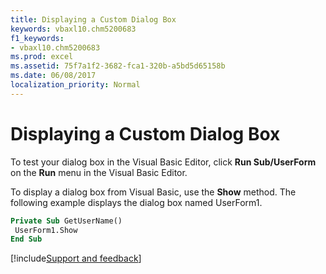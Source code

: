 ```yaml
---
title: Displaying a Custom Dialog Box
keywords: vbaxl10.chm5200683
f1_keywords:
- vbaxl10.chm5200683
ms.prod: excel
ms.assetid: 75f7a1f2-3682-fca1-320b-a5bd5d65158b
ms.date: 06/08/2017
localization_priority: Normal
---
```



# Displaying a Custom Dialog Box

To test your dialog box in the Visual Basic Editor, click  **Run Sub/UserForm** on the **Run** menu in the Visual Basic Editor.

To display a dialog box from Visual Basic, use the  **Show** method. The following example displays the dialog box named UserForm1.



```vb
Private Sub GetUserName() 
 UserForm1.Show 
End Sub
```

[!include[Support and feedback](~/includes/feedback-boilerplate.md)]
